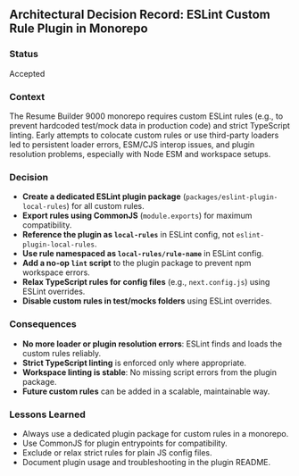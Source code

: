 ## Architectural Decision Record: ESLint Custom Rule Plugin in Monorepo

### Status

Accepted

### Context

The Resume Builder 9000 monorepo requires custom ESLint rules (e.g., to prevent hardcoded test/mock data in production code) and strict TypeScript linting. Early attempts to colocate custom rules or use third-party loaders led to persistent loader errors, ESM/CJS interop issues, and plugin resolution problems, especially with Node ESM and workspace setups.

### Decision

- **Create a dedicated ESLint plugin package** (`packages/eslint-plugin-local-rules`) for all custom rules.
- **Export rules using CommonJS** (`module.exports`) for maximum compatibility.
- **Reference the plugin as `local-rules`** in ESLint config, not `eslint-plugin-local-rules`.
- **Use rule namespaced as `local-rules/rule-name`** in ESLint config.
- **Add a no-op `lint` script** to the plugin package to prevent npm workspace errors.
- **Relax TypeScript rules for config files** (e.g., `next.config.js`) using ESLint overrides.
- **Disable custom rules in test/mocks folders** using ESLint overrides.

### Consequences

- **No more loader or plugin resolution errors**: ESLint finds and loads the custom rules reliably.
- **Strict TypeScript linting** is enforced only where appropriate.
- **Workspace linting is stable**: No missing script errors from the plugin package.
- **Future custom rules** can be added in a scalable, maintainable way.

### Lessons Learned

- Always use a dedicated plugin package for custom rules in a monorepo.
- Use CommonJS for plugin entrypoints for compatibility.
- Exclude or relax strict rules for plain JS config files.
- Document plugin usage and troubleshooting in the plugin README.
